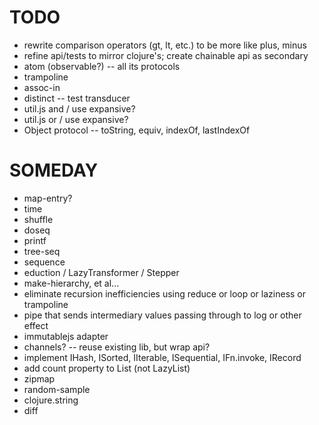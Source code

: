 # TODO

* rewrite comparison operators (gt, lt, etc.) to be more like plus, minus
* refine api/tests to mirror clojure's; create chainable api as secondary
* atom (observable?) -- all its protocols
* trampoline
* assoc-in
* distinct -- test transducer
* util.js and / use expansive?
* util.js or / use expansive?
* Object protocol -- toString, equiv, indexOf, lastIndexOf




# SOMEDAY

* map-entry?
* time
* shuffle
* doseq
* printf
* tree-seq
* sequence
* eduction / LazyTransformer / Stepper
* make-hierarchy, et al...
* eliminate recursion inefficiencies using reduce or loop or laziness or trampoline
* pipe that sends intermediary values passing through to log or other effect
* immutablejs adapter
* channels? -- reuse existing lib, but wrap api?
* implement IHash, ISorted, IIterable, ISequential, IFn.invoke, IRecord
* add count property to List (not LazyList)
* zipmap
* random-sample
* clojure.string
* diff




